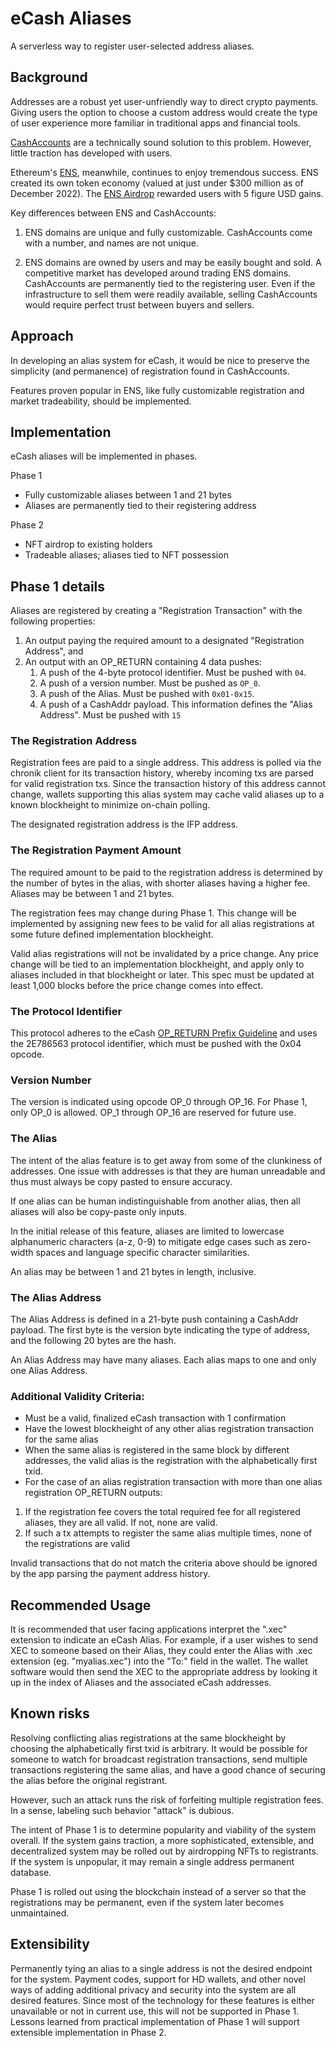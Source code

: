# eCash Aliases

A serverless way to register user-selected address aliases.

## Background

Addresses are a robust yet user-unfriendly way to direct crypto payments. Giving users the option to choose a custom address would create the type of user experience more familiar in traditional apps and financial tools.

[CashAccounts](https://gitlab.com/cash-accounts/specification/-/blob/master/SPECIFICATION.md) are a technically sound solution to this problem. However, little traction has developed with users.

Ethereum's [ENS](https://ens.domains/), meanwhile, continues to enjoy tremendous success. ENS created its own token economy (valued at just under $300 million as of December 2022). The [ENS Airdrop](https://www.coindesk.com/business/2021/11/09/ethereum-name-service-tokens-soar-after-500m-airdrop/) rewarded users with 5 figure USD gains.

Key differences between ENS and CashAccounts:

1. ENS domains are unique and fully customizable. CashAccounts come with a number, and names are not unique.

2. ENS domains are owned by users and may be easily bought and sold. A competitive market has developed around trading ENS domains. CashAccounts are permanently tied to the registering user. Even if the infrastructure to sell them were readily available, selling CashAccounts would require perfect trust between buyers and sellers.

## Approach

In developing an alias system for eCash, it would be nice to preserve the simplicity (and permanence) of registration found in CashAccounts.

Features proven popular in ENS, like fully customizable registration and market tradeability, should be implemented.

## Implementation

eCash aliases will be implemented in phases.

Phase 1

-   Fully customizable aliases between 1 and 21 bytes
-   Aliases are permanently tied to their registering address

Phase 2

-   NFT airdrop to existing holders
-   Tradeable aliases; aliases tied to NFT possession

## Phase 1 details

Aliases are registered by creating a "Registration Transaction" with the following properties:

1. An output paying the required amount to a designated "Registration Address", and
2. An output with an OP_RETURN containing 4 data pushes:
    1. A push of the 4-byte protocol identifier. Must be pushed with `04`.
    2. A push of a version number. Must be pushed as `OP_0`.
    3. A push of the Alias. Must be pushed with `0x01-0x15`.
    4. A push of a CashAddr payload. This information defines the "Alias Address". Must be pushed with `15`

### The Registration Address

Registration fees are paid to a single address. This address is polled via the chronik client for its transaction history, whereby incoming txs are parsed for valid registration txs. Since the transaction history of this address cannot change, wallets supporting this alias system may cache valid aliases up to a known blockheight to minimize on-chain polling.

The designated registration address is the IFP address.

### The Registration Payment Amount

The required amount to be paid to the registration address is determined by the number of bytes in the alias, with shorter aliases having a higher fee. Aliases may be between 1 and 21 bytes.

The registration fees may change during Phase 1. This change will be implemented by assigning new fees to be valid for all alias registrations at some future defined implementation blockheight.

Valid alias registrations will not be invalidated by a price change. Any price change will be tied to an implementation blockheight, and apply only to aliases included in that blockheight or later. This spec must be updated at least 1,000 blocks before the price change comes into effect.

### The Protocol Identifier

This protocol adheres to the eCash [OP_RETURN Prefix Guideline](op_return-prefix-guideline.md) and uses the 2E786563 protocol identifier, which must be pushed with the 0x04 opcode.

### Version Number

The version is indicated using opcode OP_0 through OP_16. For Phase 1, only OP_0 is allowed. OP_1 through OP_16 are reserved for future use.

### The Alias

The intent of the alias feature is to get away from some of the clunkiness of addresses. One issue with addresses is that they are human unreadable and thus must always be copy pasted to ensure accuracy.

If one alias can be human indistinguishable from another alias, then all aliases will also be copy-paste only inputs.

In the initial release of this feature, aliases are limited to lowercase alphanumeric characters (a-z, 0-9) to mitigate edge cases such as zero-width spaces and language specific character similarities.

An alias may be between 1 and 21 bytes in length, inclusive.

### The Alias Address

The Alias Address is defined in a 21-byte push containing a CashAddr payload. The first byte is the version byte indicating the type of address, and the following 20 bytes are the hash.

An Alias Address may have many aliases. Each alias maps to one and only one Alias Address.

### Additional Validity Criteria:

-   Must be a valid, finalized eCash transaction with 1 confirmation
-   Have the lowest blockheight of any other alias registration transaction for the same alias
-   When the same alias is registered in the same block by different addresses, the valid alias is the registration with the alphabetically first txid.
-   For the case of an alias registration transaction with more than one alias registration OP_RETURN outputs:

1. If the registration fee covers the total required fee for all registered aliases, they are all valid. If not, none are valid.
2. If such a tx attempts to register the same alias multiple times, none of the registrations are valid

Invalid transactions that do not match the criteria above should be ignored by the app parsing the payment address history.

## Recommended Usage

It is recommended that user facing applications interpret the ".xec" extension to indicate an eCash Alias. For example, if a user wishes to send XEC to someone based on their Alias, they could enter the Alias with .xec extension (eg. "myalias.xec") into the "To:" field in the wallet. The wallet software would then send the XEC to the appropriate address by looking it up in the index of Aliases and the associated eCash addresses.

## Known risks

Resolving conflicting alias registrations at the same blockheight by choosing the alphabetically first txid is arbitrary. It would be possible for someone to watch for broadcast registration transactions, send multiple transactions registering the same alias, and have a good chance of securing the alias before the original registrant.

However, such an attack runs the risk of forfeiting multiple registration fees. In a sense, labeling such behavior "attack" is dubious.

The intent of Phase 1 is to determine popularity and viability of the system overall. If the system gains traction, a more sophisticated, extensible, and decentralized system may be rolled out by airdropping NFTs to registrants. If the system is unpopular, it may remain a single address permanent database.

Phase 1 is rolled out using the blockchain instead of a server so that the registrations may be permanent, even if the system later becomes unmaintained.

## Extensibility

Permanently tying an alias to a single address is not the desired endpoint for the system. Payment codes, support for HD wallets, and other novel ways of adding additional privacy and security into the system are all desired features. Since most of the technology for these features is either unavailable or not in current use, this will not be supported in Phase 1. Lessons learned from practical implementation of Phase 1 will support extensible implementation in Phase 2.
